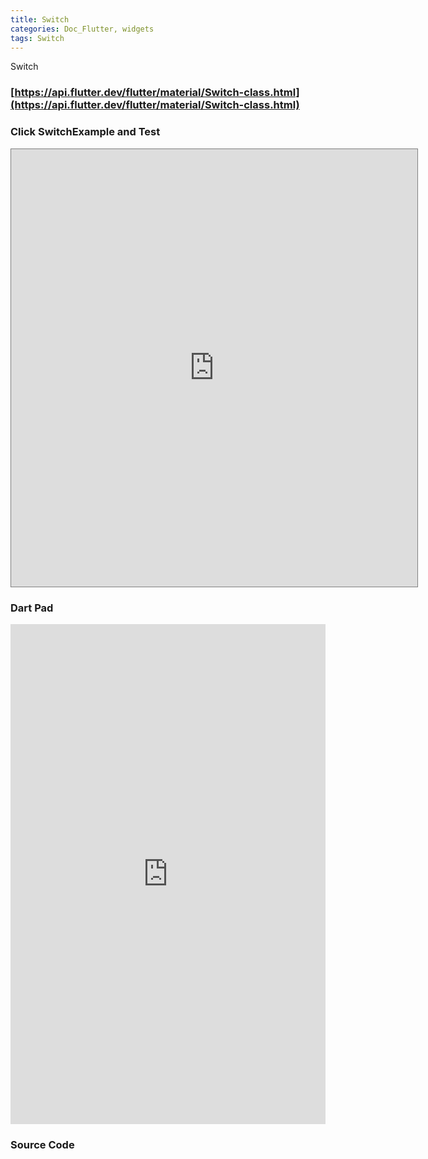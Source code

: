 ```yaml
---
title: Switch
categories: Doc_Flutter, widgets
tags: Switch
---
```

Switch

### [https://api.flutter.dev/flutter/material/Switch-class.html](https://api.flutter.dev/flutter/material/Switch-class.html)

### Click SwitchExample and Test

<iframe src="https://kissthecoke.github.io/doc_flutter_samples//" style="width:650px;height:700px;border:1px solid gray"></iframe>

### Dart Pad

<iframe src="https://dartpad.dev/?id=c1413f339643de746ca6b1dff0b74b42" style="width:100%;height:800px;border:none"></iframe>

### Source Code  


<script src="https://gist.github.com/kissthecoke/c1413f339643de746ca6b1dff0b74b42.js"></script>
